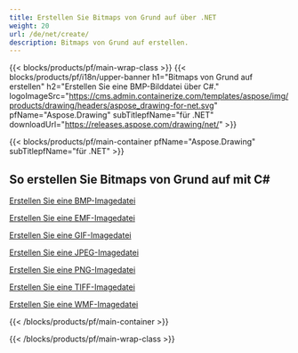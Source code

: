 ```yaml
---
title: Erstellen Sie Bitmaps von Grund auf über .NET
weight: 20
url: /de/net/create/
description: Bitmaps von Grund auf erstellen.
---
```


{{< blocks/products/pf/main-wrap-class >}}
{{< blocks/products/pf/i18n/upper-banner h1="Bitmaps von Grund auf erstellen" h2="Erstellen Sie eine BMP-Bilddatei über C#." logoImageSrc="https://cms.admin.containerize.com/templates/aspose/img/products/drawing/headers/aspose_drawing-for-net.svg" pfName="Aspose.Drawing" subTitlepfName="für .NET" downloadUrl="https://releases.aspose.com/drawing/net/" >}}

{{< blocks/products/pf/main-container pfName="Aspose.Drawing" subTitlepfName="für .NET" >}}

<h2>So erstellen Sie Bitmaps von Grund auf mit C#</h2>

<p><a href="bmp/">Erstellen Sie eine BMP-Imagedatei</a></p>
<p><a href="emf/">Erstellen Sie eine EMF-Imagedatei</a></p>
<p><a href="gif/">Erstellen Sie eine GIF-Imagedatei</a></p>
<p><a href="jpeg/">Erstellen Sie eine JPEG-Imagedatei</a></p>
<p><a href="png/">Erstellen Sie eine PNG-Imagedatei</a></p>
<p><a href="tiff/">Erstellen Sie eine TIFF-Imagedatei</a></p>
<p><a href="wmf/">Erstellen Sie eine WMF-Imagedatei</a></p>

{{< /blocks/products/pf/main-container >}}

{{< /blocks/products/pf/main-wrap-class >}}
